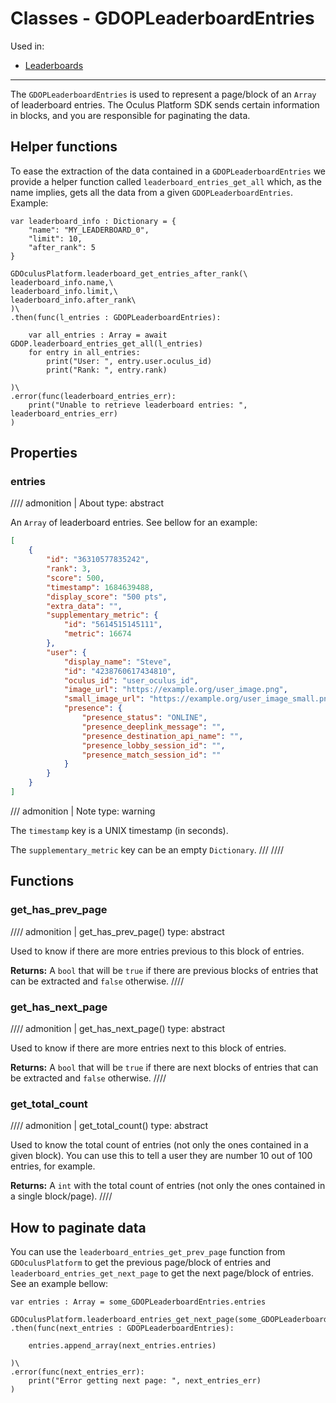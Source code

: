 # Classes - GDOPLeaderboardEntries
Used in:

- [Leaderboards](/godot_oculus_platform/functions/leaderboards/)

-----

The `GDOPLeaderboardEntries` is used to represent a page/block of an `Array` of leaderboard entries. The Oculus Platform SDK sends certain information in blocks, and you are responsible for paginating the data.

## Helper functions
To ease the extraction of the data contained in a `GDOPLeaderboardEntries` we provide a helper function called `leaderboard_entries_get_all` which, as the name implies, gets all the data from a given `GDOPLeaderboardEntries`. Example:

``` gdscript linenums="1" hl_lines="14"
var leaderboard_info : Dictionary = {
    "name": "MY_LEADERBOARD_0",
    "limit": 10,
    "after_rank": 5
}

GDOculusPlatform.leaderboard_get_entries_after_rank(\
leaderboard_info.name,\
leaderboard_info.limit,\
leaderboard_info.after_rank\
)\
.then(func(l_entries : GDOPLeaderboardEntries):

    var all_entries : Array = await GDOP.leaderboard_entries_get_all(l_entries)
    for entry in all_entries:
        print("User: ", entry.user.oculus_id)
        print("Rank: ", entry.rank)

)\
.error(func(leaderboard_entries_err):
    print("Unable to retrieve leaderboard entries: ", leaderboard_entries_err)
)
```

## Properties

### entries
//// admonition | About
    type: abstract

An `Array` of leaderboard entries. See bellow for an example:

``` json linenums="1"
[
    {
        "id": "36310577835242",
        "rank": 3,
        "score": 500,
        "timestamp": 1684639488,
        "display_score": "500 pts",
        "extra_data": "",
        "supplementary_metric": {
            "id": "5614515145111",
            "metric": 16674
        },
        "user": { 
            "display_name": "Steve",
            "id": "4238760617434810",
            "oculus_id": "user_oculus_id",
            "image_url": "https://example.org/user_image.png",
            "small_image_url": "https://example.org/user_image_small.png",
            "presence": {
                "presence_status": "ONLINE",
                "presence_deeplink_message": "",
                "presence_destination_api_name": "",
                "presence_lobby_session_id": "",
                "presence_match_session_id": "" 
            }
        }
    }
]
```
/// admonition | Note
    type: warning

The `timestamp` key is a UNIX timestamp (in seconds).

The `supplementary_metric` key can be an empty `Dictionary`.
///
////

## Functions

### get_has_prev_page
//// admonition | get_has_prev_page()
    type: abstract

Used to know if there are more entries previous to this block of entries.

**Returns:** A `bool` that will be `true` if there are previous blocks of entries that can be extracted and `false` otherwise.
////

### get_has_next_page
//// admonition | get_has_next_page()
    type: abstract

Used to know if there are more entries next to this block of entries.

**Returns:** A `bool` that will be `true` if there are next blocks of entries that can be extracted and `false` otherwise.
////

### get_total_count
//// admonition | get_total_count()
    type: abstract

Used to know the total count of entries (not only the ones contained in a given block). You can use this to tell a user they are number 10 out of 100 entries, for example.

**Returns:** A `int` with the total count of entries (not only the ones contained in a single block/page).
////

## How to paginate data
You can use the `leaderboard_entries_get_prev_page` function from `GDOculusPlatform` to get the previous page/block of entries and `leaderboard_entries_get_next_page` to get the next page/block of entries. See an example bellow:

``` gdscript linenums="1"
var entries : Array = some_GDOPLeaderboardEntries.entries

GDOculusPlatform.leaderboard_entries_get_next_page(some_GDOPLeaderboardEntries)\
.then(func(next_entries : GDOPLeaderboardEntries):

    entries.append_array(next_entries.entries)

)\
.error(func(next_entries_err):
    print("Error getting next page: ", next_entries_err)
)
```